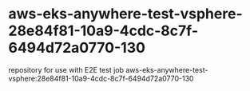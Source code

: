 # aws-eks-anywhere-test-vsphere-28e84f81-10a9-4cdc-8c7f-6494d72a0770-130
repository for use with E2E test job aws-eks-anywhere-test-vsphere:28e84f81-10a9-4cdc-8c7f-6494d72a0770-130
